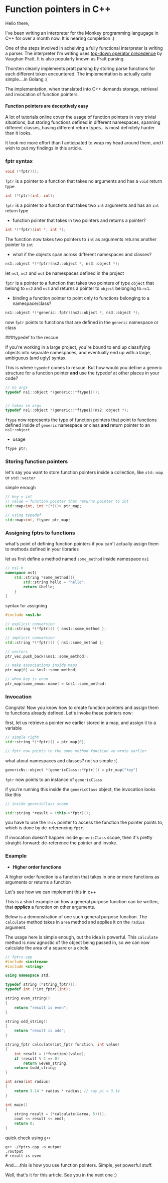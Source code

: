 # Function pointers in C++

Hello there,

I've been writing an interpreter for the Monkey programming langugage in C++ for over a month now. It is nearing completion :)

One of the steps involved in acheiving a fully functional interpreter is writing a parser. The interpreter I'm writing uses [top-down operator precedence](https://tdop.github.io/) by Vaughan Pratt. It is also popularly known as Pratt parsing.

Thorsten cleanly implements pratt parsing by storing parse functions for each different token encountered. The implementation is actually quite simple....in Golang :(

The implementation, when translated into C++ demands storage, retrieval and invocation of function pointers.

#### Function pointers are deceptively easy

A lot of tutorials online cover the usage of function pointers in very trivial situations, but storing functions defined in different namespaces, spanning different classes, having different return types...is most definitely harder than it looks.

It took me more effort than I anticipated to wrap my head around them, and I wish to put my findings in this article.

### fptr syntax

```c++
void (*fptr)();
```

`fptr` is a pointer to a function that takes no arguments and has a `void` return type

```c++
int (*fptr)(int, int);
```

`fptr` is a pointer to a function that takes two `int` arguments and has an `int` return type

- function pointer that takes in two pointers and returns a pointer?

```c++
int *(*fptr)(int *, int *);
```

The function now takes two pointers to `int` as arguments returns another pointer to `int`

- what if the objects span across different namespaces and classes?

```c++
ns1::object *(*fptr)(ns2::object *, ns3::object *);
```

let `ns1`, `ns2` and `ns3` be namespaces defined in the project

`fptr` is a pointer to a function that takes two pointers of type `object` that belong to `ns2` and `ns3` and returns a pointer to `object` belonging to `ns1`.

- binding a function pointer to point only to functions belonging to a namespace/class?

```c++
ns1::object *(*generic::fptr)(ns2::object *, ns3::object *);
```

now `fptr` points to functions that are defined in the `generic` namespace or class

###typedef to the rescue

If you're working in a large project, you're bound to end up classifying objects into separate namespaces, and eventually end up with a large, ambiguous (and ugly) syntax.

This is where `typedef` comes to rescue. But how would you define a generic structure for a function pointer **and** use the typedef at other places in your code?

```c++
// no args
typedef ns1::object *(generic::*ftype1)();


// takes in args
typedef ns1::object *(generic::*ftype1)(ns2::object *);
```

`ftype` now represents the type of function pointers that point to functions defined inside of `generic` namespace or class **and** return pointer to an `ns1::object`

- usage

```c++
ftype ptr;
```

### Storing function pointers

let's say you want to store function pointers inside a collection, like `std::map` or `std::vector`

simple enough

```c++
// key = int
// value = function pointer that returns pointer to int
std::map<int, int *(*)()> ptr_map;

// using typedef
std::map<int, ftype> ptr_map;
```

### Assigning fptrs to functions

what's point of defining function pointers if you can't actually assign them to methods defined in your libraries

let us first define a method named `some_method` inside namespace `ns1`

```c++
// ns1.h
namespace ns1{
    std::string *some_method(){
        std::string hello = "hello";
        return &hello;
    }
}
```

syntax for assigning

```c++
#include <ns1.h>

// explicit conversion
std::string *(*fptr)() { &ns1::some_method };

// implicit conversion
std::string *(*fptr)() { ns1::some_method };

// vectors
ptr_vec.push_back(&ns1::some_method);

// make associations inside maps
ptr_map[0] == &ns1::some_method;

// when key is enum
ptr_map[some_enum::name] = &ns1::some_method;
```

### Invocation

Congrats! Now you know how to create function pointers and assign them to functions already defined. Let's invoke these pointers now:

first, let us retrieve a pointer we earlier stored in a map, and assign it to a variable

```c++
// simple right
std::string *(*fptr)() = ptr_map[0];

// fptr now points to the some_method function we wrote earlier
```

what about namespaces and classes?
not so simple :(

```c++
genericNs::object *(genericClass::*fptr)() = ptr_map["key"]
```

`fptr` now points to an instance of `genericClass`

if you're running this inside the `genericClass` object, the invocation looks like this

```c++
// inside genericClass scope

std::string *result = (this->*fptr)();
```

you have to use the `this` pointer to access the function the pointer points to, which is done by de-referencing `fptr`.

If invocation doesn't happen inside `genericClass` scope, then it's pretty straight-forward: de-reference the pointer and invoke.

### Example

- **Higher order functions**

A higher order function is a function that takes in one or more functions as arguments or returns a function

Let's see how we can implement this in c++

This is a short example on how a general purpose function can be written, that ***applies*** a function on other arguments.

Below is a demonstration of one such general purpose function. The `calculate` method takes in `area` method and applies it on the `radius` argument.

The usage here is simple enough, but the idea is powerful. This `calculate` method is now agnostic of the object being passed in, so we can now calculate the area of a square or a circle.

```c++
// fptrs.cpp
#include <iostream>
#include <string>

using namespace std;

typedef string (*string_fptr)();
typedef int (*int_fptr)(int);

string even_string()
{
    return "result is even";
}

string odd_string()
{
    return "result is odd";
}

string_fptr calculate(int_fptr function, int value)
{
    int result = (*function)(value);
    if (result % 2 == 0)
        return &even_string;
    return &odd_string;
}

int area(int radius)
{
    return 3.14 * radius * radius; // say pi = 3.14
}

int main()
{
    string result = (*calculate(&area, 5))();
    cout << result << endl;
    return 0;
}
```

quick check using `g++`

```console
g++ ./fptrs.cpp -o output
./output
# result is even
```

And.....this is how you use function pointers. Simple, yet powerful stuff.

Well, that's it for this article. See you in the next one :)
